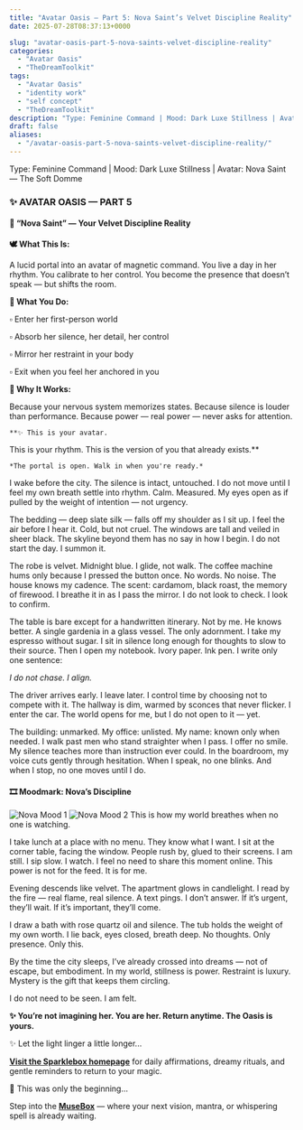 ```yaml
---
title: "Avatar Oasis – Part 5: Nova Saint’s Velvet Discipline Reality"
date: 2025-07-28T08:37:13+0000

slug: "avatar-oasis-part-5-nova-saints-velvet-discipline-reality"
categories:
  - "Avatar Oasis"
  - "TheDreamToolkit"
tags:
  - "Avatar Oasis"
  - "identity work"
  - "self concept"
  - "TheDreamToolkit"
description: "Type: Feminine Command | Mood: Dark Luxe Stillness | Avatar: Nova Saint — The Soft Domme"
draft: false
aliases:
  - "/avatar-oasis-part-5-nova-saints-velvet-discipline-reality/"
---
```

Type: Feminine Command | Mood: Dark Luxe Stillness | Avatar: Nova Saint — The Soft Domme

  ### ✨ AVATAR OASIS — PART 5

  #### 💠 “Nova Saint” — Your Velvet Discipline Reality

  **🕊️ What This Is:**

  A lucid portal into an avatar of magnetic command. You live a day in her rhythm. You calibrate to her control. You become the presence that doesn’t speak — but shifts the room.

  **🌸 What You Do:**

  ▫️ Enter her first-person world

  ▫️ Absorb her silence, her detail, her control

  ▫️ Mirror her restraint in your body

  ▫️ Exit when you feel her anchored in you

  **💫 Why It Works:**

  Because your nervous system memorizes states. Because silence is louder than performance. Because power — real power — never asks for attention.

    **✨ This is your avatar.
This is your rhythm.
This is the version of you that already exists.**

    *The portal is open. Walk in when you're ready.*

I wake before the city. The silence is intact, untouched. I do not move until I feel my own breath settle into rhythm. Calm. Measured. My eyes open as if pulled by the weight of intention — not urgency.

The bedding — deep slate silk — falls off my shoulder as I sit up. I feel the air before I hear it. Cold, but not cruel. The windows are tall and veiled in sheer black. The skyline beyond them has no say in how I begin. I do not start the day. I summon it.

The robe is velvet. Midnight blue. I glide, not walk. The coffee machine hums only because I pressed the button once. No words. No noise. The house knows my cadence. The scent: cardamom, black roast, the memory of firewood. I breathe it in as I pass the mirror. I do not look to check. I look to confirm.

The table is bare except for a handwritten itinerary. Not by me. He knows better. A single gardenia in a glass vessel. The only adornment. I take my espresso without sugar. I sit in silence long enough for thoughts to slow to their source. Then I open my notebook. Ivory paper. Ink pen. I write only one sentence:

*I do not chase. I align.*

The driver arrives early. I leave later. I control time by choosing not to compete with it. The hallway is dim, warmed by sconces that never flicker. I enter the car. The world opens for me, but I do not open to it — yet.

The building: unmarked. My office: unlisted. My name: known only when needed. I walk past men who stand straighter when I pass. I offer no smile. My silence teaches more than instruction ever could. In the boardroom, my voice cuts gently through hesitation. When I speak, no one blinks. And when I stop, no one moves until I do.

  #### 🎞️ Moodmark: Nova’s Discipline

  ![Nova Mood 1](/nova_saint_mood1.jpg)
  ![Nova Mood 2](/nova_saint_mood2.jpg)
  This is how my world breathes when no one is watching.

I take lunch at a place with no menu. They know what I want. I sit at the corner table, facing the window. People rush by, glued to their screens. I am still. I sip slow. I watch. I feel no need to share this moment online. This power is not for the feed. It is for me.

Evening descends like velvet. The apartment glows in candlelight. I read by the fire — real flame, real silence. A text pings. I don’t answer. If it’s urgent, they’ll wait. If it’s important, they’ll come.

I draw a bath with rose quartz oil and silence. The tub holds the weight of my own worth. I lie back, eyes closed, breath deep. No thoughts. Only presence. Only this.

By the time the city sleeps, I’ve already crossed into dreams — not of escape, but embodiment. In my world, stillness is power. Restraint is luxury. Mystery is the gift that keeps them circling.

I do not need to be seen. I am felt.

**✨ You’re not imagining her. You are her.
Return anytime. The Oasis is yours.**

✨ Let the light linger a little longer...

[**Visit the Sparklebox homepage**](https://sparklebox.blog) for daily affirmations, dreamy rituals, and gentle reminders to return to your magic.

💭 This was only the beginning...

Step into the [**MuseBox**](https://sparklebox.blog/✨-the-musebox/) — where your next vision, mantra, or whispering spell is already waiting.